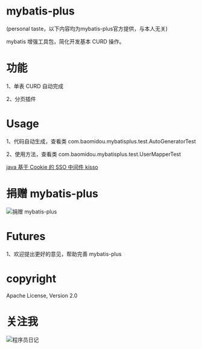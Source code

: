 # mybatis-plus

(personal taste，以下内容均为mybatis-plus官方提供，与本人无关)

mybatis 增强工具包，简化开发基本 CURD 操作。


功能
===========
1、单表 CURD 自动完成

2、分页插件


Usage
===========
1、代码自动生成，查看类
com.baomidou.mybatisplus.test.AutoGeneratorTest

2、使用方法，查看类
com.baomidou.mybatisplus.test.UserMapperTest


[java 基于 Cookie 的 SSO 中间件 kisso](http://git.oschina.net/juapk/kisso")


捐赠 mybatis-plus
====================
![捐赠 mybatis-plus](http://git.oschina.net/uploads/images/2015/1222/211207_0acab44e_12260.png "支持一下mybatis-plus")


Futures
====================
1、欢迎提出更好的意见，帮助完善 mybatis-plus

copyright
====================
Apache License, Version 2.0


关注我
====================
![程序员日记](http://git.oschina.net/uploads/images/2016/0121/093728_1bc1658f_12260.png "程序员日记")